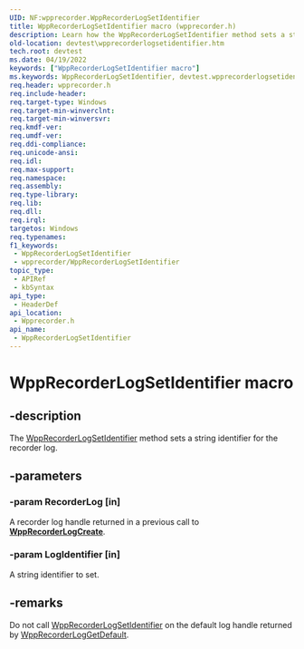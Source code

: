 ```yaml
---
UID: NF:wpprecorder.WppRecorderLogSetIdentifier
title: WppRecorderLogSetIdentifier macro (wpprecorder.h)
description: Learn how the WppRecorderLogSetIdentifier method sets a string identifier for the recorder log.
old-location: devtest\wpprecorderlogsetidentifier.htm
tech.root: devtest
ms.date: 04/19/2022
keywords: ["WppRecorderLogSetIdentifier macro"]
ms.keywords: WppRecorderLogSetIdentifier, devtest.wpprecorderlogsetidentifier, imp_WppRecorderLogSetIdentifier, imp_WppRecorderLogSetIdentifier function [Driver Development Tools], wpprecorder/imp_WppRecorderLogSetIdentifier
req.header: wpprecorder.h
req.include-header: 
req.target-type: Windows
req.target-min-winverclnt: 
req.target-min-winversvr: 
req.kmdf-ver: 
req.umdf-ver: 
req.ddi-compliance: 
req.unicode-ansi: 
req.idl: 
req.max-support: 
req.namespace: 
req.assembly: 
req.type-library: 
req.lib: 
req.dll: 
req.irql: 
targetos: Windows
req.typenames: 
f1_keywords:
 - WppRecorderLogSetIdentifier
 - wpprecorder/WppRecorderLogSetIdentifier
topic_type:
 - APIRef
 - kbSyntax
api_type:
 - HeaderDef
api_location:
 - Wpprecorder.h
api_name:
 - WppRecorderLogSetIdentifier
---
```


# WppRecorderLogSetIdentifier macro


## -description

The <a href="/windows-hardware/drivers/ddi/wpprecorder/nf-wpprecorder-wpprecorderlogsetidentifier">WppRecorderLogSetIdentifier</a> method sets a string identifier for the recorder log.

## -parameters

### -param RecorderLog [in]

A recorder log handle returned in a previous call to [**WppRecorderLogCreate**](/windows-hardware/drivers/ddi/wpprecorder/nf-wpprecorder-wpprecorderlogcreate).

### -param LogIdentifier [in]

A string identifier to set.

## -remarks

Do not call <a href="/windows-hardware/drivers/ddi/wpprecorder/nf-wpprecorder-wpprecorderlogsetidentifier">WppRecorderLogSetIdentifier</a> on the default log handle returned by <a href="/previous-versions/windows/hardware/previsioning-framework/dn895240(v=vs.85)">WppRecorderLogGetDefault</a>.

